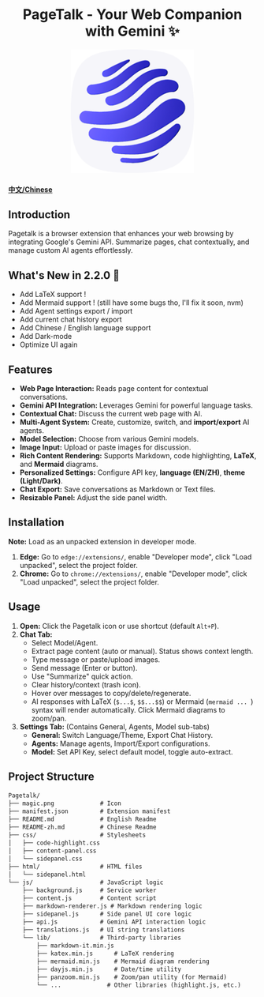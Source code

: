 <h1 align="center">
  <strong>PageTalk - Your Web Companion with Gemini ✨</strong>
</h1>

<p align="center">
  <a href="https://github.com/jeanchristophe13v/PageTalk"> <!-- Replace with your repo link if available -->
    <img src="magic.png?raw=true" alt="Pagetalk Icon" title="Pagetalk Icon" width="250">
  </a>
</p>

#### [中文/Chinese](README-zh.md)

## Introduction

Pagetalk is a browser extension that enhances your web browsing by integrating Google's Gemini API. Summarize pages, chat contextually, and manage custom AI agents effortlessly.

## What's New in 2.2.0 🎉

*   Add LaTeX support !
*   Add Mermaid support ! (still have some bugs tho, I'll fix it soon, nvm)
*   Add Agent settings export / import
*   Add current chat history export
*   Add Chinese / English language support
*   Add Dark-mode
*   Optimize UI again

## Features

*   **Web Page Interaction:** Reads page content for contextual conversations.
*   **Gemini API Integration:** Leverages Gemini for powerful language tasks.
*   **Contextual Chat:** Discuss the current web page with AI.
*   **Multi-Agent System:** Create, customize, switch, and **import/export** AI agents.
*   **Model Selection:** Choose from various Gemini models.
*   **Image Input:** Upload or paste images for discussion.
*   **Rich Content Rendering:** Supports Markdown, code highlighting, **LaTeX**, and **Mermaid** diagrams.
*   **Personalized Settings:** Configure API key, **language (EN/ZH)**, **theme (Light/Dark)**.
*   **Chat Export:** Save conversations as Markdown or Text files.
*   **Resizable Panel:** Adjust the side panel width.

## Installation

**Note:** Load as an unpacked extension in developer mode.

1.  **Edge:** Go to `edge://extensions/`, enable "Developer mode", click "Load unpacked", select the project folder.
2.  **Chrome:** Go to `chrome://extensions/`, enable "Developer mode", click "Load unpacked", select the project folder.

## Usage

1.  **Open:** Click the Pagetalk icon or use shortcut (default `Alt+P`).
2.  **Chat Tab:**
    *   Select Model/Agent.
    *   Extract page content (auto or manual). Status shows context length.
    *   Type message or paste/upload images.
    *   Send message (Enter or button).
    *   Use "Summarize" quick action.
    *   Clear history/context (trash icon).
    *   Hover over messages to copy/delete/regenerate.
    *   AI responses with LaTeX (`$...$`, `$$...$$`) or Mermaid (```mermaid ... ```) syntax will render automatically. Click Mermaid diagrams to zoom/pan.
3.  **Settings Tab:** (Contains General, Agents, Model sub-tabs)
    *   **General:** Switch Language/Theme, Export Chat History.
    *   **Agents:** Manage agents, Import/Export configurations.
    *   **Model:** Set API Key, select default model, toggle auto-extract.

## Project Structure

```
Pagetalk/
├── magic.png             # Icon
├── manifest.json         # Extension manifest
├── README.md             # English Readme
├── README-zh.md          # Chinese Readme
├── css/                  # Stylesheets
│   ├── code-highlight.css
│   ├── content-panel.css
│   └── sidepanel.css
├── html/                 # HTML files
│   └── sidepanel.html
└── js/                   # JavaScript logic
    ├── background.js     # Service worker
    ├── content.js        # Content script
    ├── markdown-renderer.js # Markdown rendering logic
    ├── sidepanel.js      # Side panel UI core logic
    ├── api.js            # Gemini API interaction logic
    ├── translations.js   # UI string translations
    └── lib/              # Third-party libraries
        ├── markdown-it.min.js
        ├── katex.min.js      # LaTeX rendering
        ├── mermaid.min.js    # Mermaid diagram rendering
        ├── dayjs.min.js      # Date/time utility
        ├── panzoom.min.js    # Zoom/pan utility (for Mermaid)
        └── ...             # Other libraries (highlight.js, etc.)
